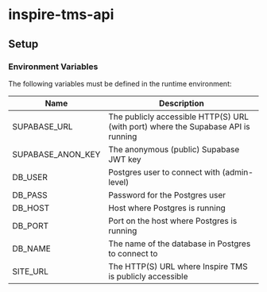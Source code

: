 # inspire-tms-api

## Setup

### Environment Variables

The following variables must be defined in the runtime environment:

| Name              | Description                                                                       |
|-------------------|-----------------------------------------------------------------------------------|
| SUPABASE_URL      | The publicly accessible HTTP(S) URL (with port) where the Supabase API is running |
| SUPABASE_ANON_KEY | The anonymous (public) Supabase JWT key                                           |
| DB_USER           | Postgres user to connect with (admin-level)                                       |
| DB_PASS           | Password for the Postgres user                                                    |
| DB_HOST           | Host where Postgres is running                                                    |
| DB_PORT           | Port on the host where Postgres is running                                        |
| DB_NAME           | The name of the database in Postgres to connect to                                |
| SITE_URL          | The HTTP(S) URL where Inspire TMS is publicly accessible                          |
